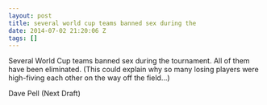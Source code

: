 ```yaml
---
layout: post
title: several world cup teams banned sex during the
date: 2014-07-02 21:20:06 Z
tags: []
---
```

Several World Cup teams banned sex during the tournament. All of them have been eliminated. (This could explain why so many losing players were high-fiving each other on the way off the field…)

Dave Pell (Next Draft)

